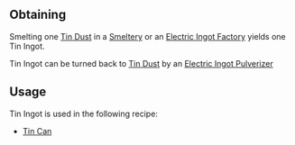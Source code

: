 
## Obtaining
Smelting one [Tin Dust](https://github.com/TheBusyBiscuit/Slimefun4/wiki/Tin-Dust) in a [Smeltery](https://github.com/TheBusyBiscuit/Slimefun4/wiki/Smeltery) or an [Electric Ingot Factory](https://github.com/TheBusyBiscuit/Slimefun4/wiki/Electric-Ingot-Factory) yields one Tin Ingot.<br>

Tin Ingot can be turned back to [Tin Dust](https://github.com/TheBusyBiscuit/Slimefun4/wiki/Tin-Dust) by an [Electric Ingot Pulverizer](https://github.com/TheBusyBiscuit/Slimefun4/wiki/Electric-Ingot-Pulverizer)

## Usage
Tin Ingot is used in the following recipe:
* [Tin Can](https://github.com/TheBusyBiscuit/Slimefun4/wiki/Tin-Can)

